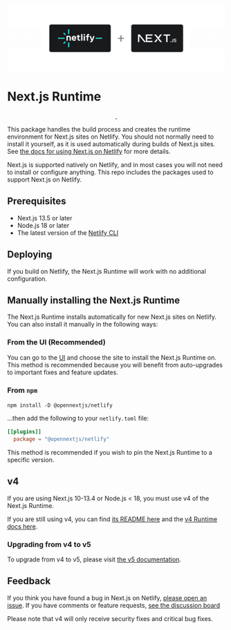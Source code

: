 ![Next.js Runtime](next-js-runtime.png)

# Next.js Runtime

<p align="center">
  <a aria-label="npm version" href="https://www.npmjs.com/package/@opennextjs/netlify">
    <img alt="" src="https://img.shields.io/npm/v/@opennextjs/netlify">
  </a>
  <a aria-label="MIT License" href="https://img.shields.io/npm/l/@opennextjs/netlify">
    <img alt="" src="https://img.shields.io/npm/l/@opennextjs/netlify">
  </a>
</p>

This package handles the build process and creates the runtime environment for Next.js sites on
Netlify. You should not normally need to install it yourself, as it is used automatically during
builds of Next.js sites. See
[the docs for using Next.js on Netlify](https://docs.netlify.com/frameworks/next-js/overview/) for
more details.

Next.js is supported natively on Netlify, and in most cases you will not need to install or
configure anything. This repo includes the packages used to support Next.js on Netlify.

## Prerequisites

- Next.js 13.5 or later
- Node.js 18 or later
- The latest version of the [Netlify CLI](https://docs.netlify.com/cli/get-started/)

## Deploying

If you build on Netlify, the Next.js Runtime will work with no additional configuration.

## Manually installing the Next.js Runtime

The Next.js Runtime installs automatically for new Next.js sites on Netlify. You can also install it
manually in the following ways:

### From the UI (Recommended)

You can go to the [UI](https://app.netlify.com/plugins/@opennextjs/netlify/install) and choose the
site to install the Next.js Runtime on. This method is recommended because you will benefit from
auto-upgrades to important fixes and feature updates.

### From `npm`

```shell
npm install -D @opennextjs/netlify
```

...then add the following to your `netlify.toml` file:

```toml
[[plugins]]
  package = "@opennextjs/netlify"
```

This method is recommended if you wish to pin the Next.js Runtime to a specific version.

## v4

If you are using Next.js 10-13.4 or Node.js < 18, you must use v4 of the Next.js Runtime.

If you are still using v4, you can find
[its README here](https://github.com/netlify/next-runtime/blob/v4/README.md) and the
[v4 Runtime docs here](https://docs.netlify.com/frameworks/next-js/runtime-v4/overview/).

### Upgrading from v4 to v5

To upgrade from v4 to v5, please visit
[the v5 documentation](https://docs.netlify.com/frameworks/next-js/overview/).

## Feedback

If you think you have found a bug in Next.js on Netlify,
[please open an issue](https://github.com/opennextjs/opennextjs-netlify/issues). If you have
comments or feature requests,
[see the discussion board](https://github.com/opennextjs/opennextjs-netlify/discussions)

Please note that v4 will only receive security fixes and critical bug fixes.
